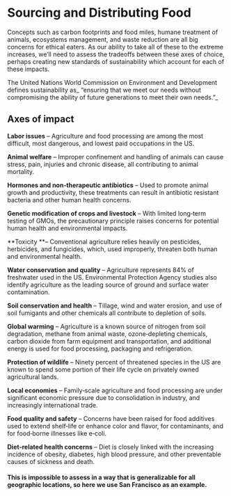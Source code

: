 # Sourcing and Distributing Food

Concepts such as carbon footprints and food miles, humane treatment of animals, ecosystems management, and waste reduction are all big concerns for ethical eaters. As our ability to take all of these to the extreme increases, we’ll need to assess the tradeoffs between these axes of choice, perhaps creating new standards of sustainability which account for each of these impacts.

The United Nations World Commission on Environment and Development defines sustainability as_ “ensuring that we meet our needs without compromising the ability of future generations to meet their own needs.”_

## Axes of impact

**Labor issues** – Agriculture and food processing are among the most difficult, most dangerous, and lowest paid occupations in the US.

**Animal welfare** – Improper confinement and handling of animals can cause stress, pain, injuries and chronic disease, all contributing to animal mortality. 

**Hormones and non‐therapeutic antibiotics** – Used to promote animal growth and productivity, these treatments can result in antibiotic resistant bacteria and other human health concerns. 

**Genetic modification of crops and livestock** – With limited long‐term testing of GMOs, the precautionary principle raises concerns for potential human health and environmental impacts. 

**Toxicity **– Conventional agriculture relies heavily on pesticides, herbicides, and fungicides, which, used improperly, threaten both human and environmental health. 

**Water conservation and quality** – Agriculture represents 84% of freshwater used in the US. Environmental Protection Agency studies also identify agriculture as the leading source of ground and surface water contamination. 

**Soil conservation and health** – Tillage, wind and water erosion, and use of soil fumigants and other chemicals all contribute to depletion of soils. 

**Global warming** – Agriculture is a known source of nitrogen from soil degradation, methane from animal waste, ozone‐depleting chemicals, carbon dioxide from farm equipment and transportation, and additional energy is used for food processing, packaging and refrigeration. 

**Protection of wildlife** – Ninety percent of threatened species in the US are known to spend some portion of their life cycle on privately owned agricultural lands. 

**Local economies** – Family‐scale agriculture and food processing are under significant economic pressure due to consolidation in industry, and increasingly international trade. 

**Food quality and safety** – Concerns have been raised for food additives used to extend shelf‐life or enhance color and flavor, for contaminants, and for food‐borne illnesses like e‐coli. 

**Diet‐related health concerns** – Diet is closely linked with the increasing incidence of obesity, diabetes, high blood pressure, and other preventable causes of sickness and death.



#### This is impossible to assess in a way that is generalizable for all geographic locations, so here we use San Francisco as an example. 



